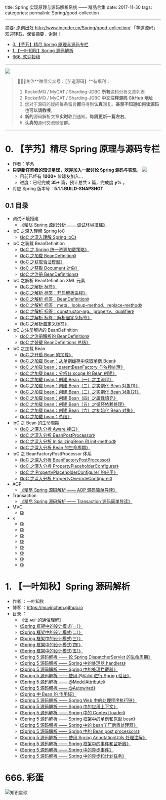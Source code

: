title: Spring 实现原理与源码解析系统 —— 精品合集
date: 2017-11-30
tags:
categories:
permalink: Spring/good-collection

-------

摘要: 原创出处 http://www.iocoder.cn/Spring/good-collection/ 「芋道源码」欢迎转载，保留摘要，谢谢！

- [0.【芋艿】精尽 Spring 原理与源码专栏](http://www.iocoder.cn/Spring/good-collection/)
- [1.【一叶知秋】Spring 源码解析](http://www.iocoder.cn/Spring/good-collection/)
- [666. 欢迎投稿](http://www.iocoder.cn/Spring/good-collection/)

-------

![](http://www.iocoder.cn/images/common/wechat_mp_2018_05_18.jpg)

> 🙂🙂🙂关注**微信公众号：【芋道源码】**有福利：
> 1. RocketMQ / MyCAT / Sharding-JDBC **所有**源码分析文章列表
> 2. RocketMQ / MyCAT / Sharding-JDBC **中文注释源码 GitHub 地址**
> 3. 您对于源码的疑问每条留言**都**将得到**认真**回复。**甚至不知道如何读源码也可以请教噢**。
> 4. **新的**源码解析文章**实时**收到通知。**每周更新一篇左右**。  
> 5. **认真的**源码交流微信群。

-------

# 0. 【芋艿】精尽 Spring 原理与源码专栏

* 作者：芋艿
* **只更新在笔者的知识星球，欢迎加入一起讨论 Spring 源码与实现**。  ![](http://www.iocoder.cn/images/common/zsxq/01.png)
    * 目前已经有 **1000+** 位球友加入...
    * 进度：已经完成 **35+** 篇，预计总共 x 篇，完成度 **y%** 。
* 对应 Spring 版本号：**5.1.1.BUILD-SNAPSHOT**

## 0.1 目录

* 调试环境搭建
    * [《精尽 Spring 源码分析 —— 调试环境搭建》](https://t.zsxq.com/NFuv3jq)
* IoC 之深入理解 Spring IoC
    * [《IoC 之深入理解 Spring IoC》](https://t.zsxq.com/NFuv3jq) 
* IoC 之装载 BeanDefinition
    * [《IoC 之 Spring 统一资源加载策略》](https://t.zsxq.com/NFuv3jq) 
    * [《IoC 之加载 BeanDefinition》](https://t.zsxq.com/NFuv3jq) 
    * [《IoC ﻿之获取验证模型》](https://t.zsxq.com/NFuv3jq) 
    * [《IoC ﻿之获取 Document 对象》](https://t.zsxq.com/NFuv3jq) 
    * [《IoC 之注册 BeanDefinitions》](https://t.zsxq.com/NFuv3jq) 
* IoC 之解析 BeanDefinition XML 元素
    * [《IoC 之解析 <import> 标签》](https://t.zsxq.com/NFuv3jq) 
    * [《IoC 之解析 <bean> 标签：开启解析进程》](https://t.zsxq.com/NFuv3jq) 
    * [《IoC 之解析 <bean> 标签：BeanDefinition》](https://t.zsxq.com/NFuv3jq) 
    * [《IoC 之解析 <bean> 标签：meta、lookup-method、replace-method》](https://t.zsxq.com/NFuv3jq) 
    * [《IoC 之解析 <bean> 标签：constructor-arg、property、qualifier》](https://t.zsxq.com/NFuv3jq) 
    * [《IoC 之解析 <bean> 标签：解析自定义标签》](https://t.zsxq.com/NFuv3jq) 
    * [《IoC 之解析自定义标签》](https://t.zsxq.com/NFuv3jq) 
* IoC 之注册解析的 BeanDefinition
    * [《IoC 之注册解析的 BeanDefinition》](https://t.zsxq.com/NFuv3jq) 
    * [《IoC 之装载 BeanDefinitions 总结》](https://t.zsxq.com/NFuv3jq) 
* IoC 之加载 Bean
    * [《IoC 之开启 Bean 的加载》](https://t.zsxq.com/NFuv3jq) 
    * [《IoC 之加载 Bean：从单例缓存中获取单例 Bean》](https://t.zsxq.com/NFuv3jq) 
    * [《IoC 之加载 bean：﻿parentBeanFactory 与依赖处理》](https://t.zsxq.com/NFuv3jq) 
    * [《IoC 之加载 bean：﻿分析各 scope 的 Bean 创建》](https://t.zsxq.com/NFuv3jq) 
    * [《IoC 之加载 bean：创建 Bean（一）之主流程》](https://t.zsxq.com/NFuv3jq) 
    * [《IoC 之加载 bean：创建 Bean（二）之实例化 Bean 对象(1)》](https://t.zsxq.com/NFuv3jq) 
    * [《IoC 之加载 bean：创建 Bean（二）之实例化 Bean 对象(2)》](https://t.zsxq.com/NFuv3jq) 
    * [《IoC 之加载 bean：创建 Bean（四）之属性填充》](https://t.zsxq.com/NFuv3jq) 
    * [《IoC 之加载 bean：创建 Bean（五）之循环依赖处理》](https://t.zsxq.com/NFuv3jq) 
    * [《IoC 之加载 bean：创建 Bean（六）之初始化 Bean 对象》](https://t.zsxq.com/NFuv3jq) 
    * [《IoC 之加载 bean：总结》](https://t.zsxq.com/NFuv3jq) 
* IoC 之 Bean 的生命周期
    * [《IoC 之深入分析 Aware 接口》](https://t.zsxq.com/NFuv3jq) 
    * [《IoC 之深入分析 ﻿BeanPostProcessor》](https://t.zsxq.com/NFuv3jq) 
    * [《IoC 之深入分析 ﻿InitializingBean 和 init-method》](https://t.zsxq.com/NFuv3jq) 
    * [《IoC 之深入分析 ﻿Bean 的生命周期》](https://t.zsxq.com/NFuv3jq) 
* IoC 之 BeanFactoryPostProcessor 体系
    * [《IoC 之深入分析 BeanFactoryPostProcessor》](https://t.zsxq.com/NFuv3jq) 
    * [《IoC 之深入分析 ﻿PropertyPlaceholderConfigurer》](https://t.zsxq.com/NFuv3jq) 
    * [《IoC 之﻿ PropertyPlaceholderConfigurer 的应用》](https://t.zsxq.com/NFuv3jq) 
    * [《IoC 之深入分析 PropertyOverrideConfigurer》](https://t.zsxq.com/NFuv3jq)
* AOP
    * [《精尽 Spring 源码解析 —— AOP 源码简单导读》](https://t.zsxq.com/NFuv3jq)
* Transaction
    * [《精尽 Spring 源码解析 —— Transaction 源码简单导读》](https://t.zsxq.com/NFuv3jq)
* MVC
    * [《》](https://t.zsxq.com/NFuv3jq)
* x
    * [《》](https://t.zsxq.com/NFuv3jq) 
    * [《》](https://t.zsxq.com/NFuv3jq) 
    * [《》](https://t.zsxq.com/NFuv3jq) 
    * [《》](https://t.zsxq.com/NFuv3jq) 
    * [《》](https://t.zsxq.com/NFuv3jq) 
    * [《》](https://t.zsxq.com/NFuv3jq) 
    * [《》](https://t.zsxq.com/NFuv3jq) 
    * [《》](https://t.zsxq.com/NFuv3jq)

# 1. 【一叶知秋】Spring 源码解析

* 作者 ：一叶知秋
* 博客 ：https://muyinchen.github.io
* 目录 ：
    * [《谈 `AOP` 的通俗理解》](http://www.iocoder.cn/Spring/AOP)
    * [《Spring 框架中的设计模式(一)》](http://www.iocoder.cn/Spring/DesignPattern-1)
    * [《Spring 框架中的设计模式(二)》](http://www.iocoder.cn/Spring/DesignPattern-2)
    * [《Spring 框架中的设计模式(三)》](http://www.iocoder.cn/Spring/DesignPattern-3)
    * [《Spring 框架中的设计模式(四)》](http://www.iocoder.cn/Spring/DesignPattern-4)
    * [《Spring 框架中的设计模式(五)》](http://www.iocoder.cn/Spring/DesignPattern-5)
    * [《Spring 5 源码解析 —— 论 Spring DispatcherServlet 的生命周期》](http://www.iocoder.cn/Spring/DispatcherServlet)
    * [《Spring 5 源码解析 —— Spring 中的处理器 handlers》](http://www.iocoder.cn/Spring/handlers)
    * [《Spring 5 源码解析 —— Spring 中的处理拦截器》](http://www.iocoder.cn/Spring/interceptor)
    * [《Spring 5 源码解析 —— 使用 @Valid 进行 Spring 验证》](http://www.iocoder.cn/Spring/@Valid)
    * [《Spring 5 源码解析 —— @ModelAttribute》](http://www.iocoder.cn/Spring/@ModelAttribute)
    * [《Spring 5 源码解析 —— @Autowired》](http://www.iocoder.cn/Spring/@Autowired)
    * [《Spring 中 Bean 的 作用域》](http://www.iocoder.cn/Spring/Bean)
    * [《Spring 5 源码解析 —— Spring Web 中的处理程序执行链》](http://www.iocoder.cn/Spring/HandlerExecutionChain)
    * [《Spring 5 源码解析 —— Spring 中的应用上下文》](http://www.iocoder.cn/Spring/ApplicationContext)
    * [《Spring 5 源码解析 —— Spring 中的 Context loader》](http://www.iocoder.cn/Spring/Context-loader)
    * [《Spring 5 源码解析 —— Spring 框架中的单例和原型 bean》](http://www.iocoder.cn/Spring/singleton-prototype)
    * [《Spring 5 源码解析 —— Spring 中的 bean工厂后置处理器》](http://www.iocoder.cn/Spring/bean-factory-post-processor)
    * [《Spring 5 源码解析 —— Spring 中的 Bean post processors》](http://www.iocoder.cn/Spring/Bean-post-processors)
    * [《Spring 5 源码解析 —— 使用 Spring AnnotationUtils 处理注解》](http://www.iocoder.cn/Spring/AnnotationUtils)
    * [《Spring 5 源码解析 —— Spring 框架中的事件和监听器》](http://www.iocoder.cn/Spring/ApplicationContextEvent)
    * [《Spring 5 源码解析 —— Spring 中的异步事件》](http://www.iocoder.cn/Spring/asyncTaskExecutor)
    * [《Spring 5 源码解析 —— Spring 中的异步和计划任务》](http://www.iocoder.cn/Spring/scheduler)

# 666. 彩蛋

![知识星球](http://www.iocoder.cn/images/Architecture/2017_12_29/01.png)

